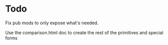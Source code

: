 # Todo

Fix pub mods to only expose what's needed.

Use the comparison.html doc to create the rest of the primitives and special forms
